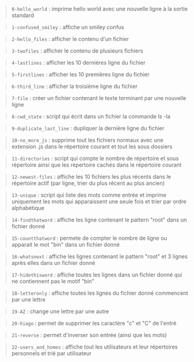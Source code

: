 > `0-hello_world` : imprime hello world avec une nouvelle ligne à la sortie standard

> `1-confused_smiley` : affiche un smiley confus

> `2-hello_files` : afficher le contenu d'un fichier

> `3-twofiles` : afficher le contenu de plusieurs fichiers

> `4-lastlines` : afficher les 10 dernières ligne du fichier

> `5-firstlines` : afficher les 10 premières ligne du fichier

> `6-third_line` : afficher la troisième ligne du fichier

> `7-file` : créer un fichier contenant le texte terminant par une nouvelle ligne

> `8-cwd_state` : script qui écrit dans un fichier la commande ls -la

> `9-duplicate_last_line` : dupliquer la dernière ligne du fichier

> `10-no_more_js` : supprime tout les fichiers normaux avec une extension .js dans le répertoire courant et tout les sous dossiers

> `11-directories` : script qui compte le nombre de répertoire et sous répertoire ainsi que les répertoire cachés dans le répertoire courant

> `12-newest-files` : affiche les 10 fichiers les plus récents dans le répertoire actif (par ligne, trier du plus récent au plus ancien)

> `13-unique` : script qui liste des mots comme entrée et imprime uniquement les mots qui apparaissent une seule fois et trier par ordre alphabétique

> `14-findthatword` : affiche les ligne contenant le pattern "root" dans un fichier donné

> `15-countthatword` : permete de compter le nombre de ligne ou apparait le mot "bin" dans un fichier donné

> `16-whatsnext` : affiche les lignes contenant le pattern "root" et 3 lignes après elles dans un fichier donné

> `17-hidethisword` : affiche toutes les lignes dans un fichier donné qui ne contiennent pas le motif "bin"

> `18-letteronly` : affiche toutes les lignes du fichier donné commencent par une lettre

> `19-AZ` : change une lettre par une autre

> `20-hiago` : permet de supprimer les caractère "c" et "C" de l'entré

> `21-reverse` : permet d'inverser son entrée (ainsi que les mots)

> `22-users_and_homes` : affiche tout les utilisateurs et leur répertoires personnels et trié par utilisateur